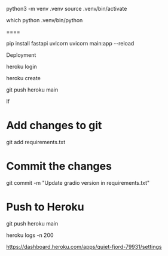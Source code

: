 python3 -m venv .venv
source .venv/bin/activate

which python
.venv/bin/python

====

[//]: # (DOES NOT WORK!!)

[//]: # (fastapi dev main.py)

pip install fastapi uvicorn
uvicorn main:app --reload 


Deployment

heroku login

heroku create

git push heroku main

If 

# Add changes to git
git add requirements.txt

# Commit the changes
git commit -m "Update gradio version in requirements.txt"

# Push to Heroku
git push heroku main


heroku logs -n 200

https://dashboard.heroku.com/apps/quiet-fjord-79931/settings